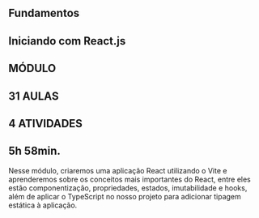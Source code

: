 ## Fundamentos
## Iniciando com React.js
## MÓDULO
## 31 AULAS
## 4 ATIVIDADES
## 5h 58min.
Nesse módulo, criaremos uma aplicação React utilizando o Vite e aprenderemos sobre os conceitos mais importantes do React, entre eles estão componentização, propriedades, estados, imutabilidade e hooks, além de aplicar o TypeScript no nosso projeto para adicionar tipagem estática à aplicação.
